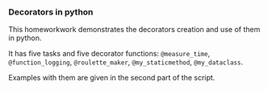 ### Decorators in python

This homeworkwork demonstrates the decorators creation and use of them in python.

It has five tasks and five decorator functions: `@measure_time`, `@function_logging`, `@roulette_maker`, `@my_staticmethod`, `@my_dataclass`.

Examples with them are given in the second part of the script.
